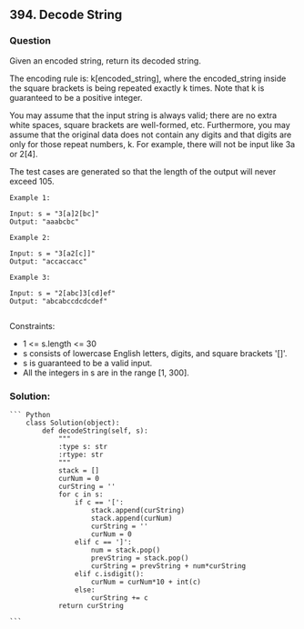 ## 394. Decode String

### Question
Given an encoded string, return its decoded string.

The encoding rule is: k[encoded_string], where the encoded_string inside the square brackets is being repeated exactly k times. Note that k is guaranteed to be a positive integer.

You may assume that the input string is always valid; there are no extra white spaces, square brackets are well-formed, etc. Furthermore, you may assume that the original data does not contain any digits and that digits are only for those repeat numbers, k. For example, there will not be input like 3a or 2[4].

The test cases are generated so that the length of the output will never exceed 105.

 

 


```
Example 1:

Input: s = "3[a]2[bc]"
Output: "aaabcbc"

Example 2:

Input: s = "3[a2[c]]"
Output: "accaccacc"

Example 3:

Input: s = "2[abc]3[cd]ef"
Output: "abcabccdcdcdef"


```
Constraints:

* 1 <= s.length <= 30
* s consists of lowercase English letters, digits, and square brackets '[]'.
* s is guaranteed to be a valid input.
* All the integers in s are in the range [1, 300].

### Solution:
    ``` Python
        class Solution(object):
            def decodeString(self, s):
                """
                :type s: str
                :rtype: str
                """
                stack = []
                curNum = 0
                curString = ''
                for c in s:
                    if c == '[':
                        stack.append(curString)
                        stack.append(curNum)
                        curString = ''
                        curNum = 0
                    elif c == ']':
                        num = stack.pop()
                        prevString = stack.pop()
                        curString = prevString + num*curString
                    elif c.isdigit(): 
                        curNum = curNum*10 + int(c)
                    else:
                        curString += c
                return curString

    ```

	